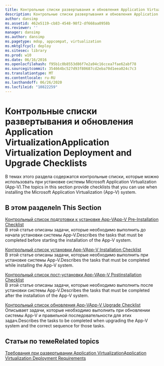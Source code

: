 ```yaml
---
title: Контрольные списки развертывания и обновления Application Virtualization
description: Контрольные списки развертывания и обновления Application Virtualization
author: dansimp
ms.assetid: 462e5119-cb83-4548-98f2-df668aa0958b
ms.reviewer: ''
manager: dansimp
ms.author: dansimp
ms.pagetype: mdop, appcompat, virtualization
ms.mktglfcycl: deploy
ms.sitesec: library
ms.prod: w10
ms.date: 06/16/2016
ms.openlocfilehash: f95b1c0b8553d86f7e2a94c16ccea7fae62abf78
ms.sourcegitcommit: 354664bc527d93f80687cd2eba70d1eea024c7c3
ms.translationtype: MT
ms.contentlocale: ru-RU
ms.lasthandoff: 06/26/2020
ms.locfileid: "10822259"
---
```

# <span data-ttu-id="f810a-103">Контрольные списки развертывания и обновления Application Virtualization</span><span class="sxs-lookup"><span data-stu-id="f810a-103">Application Virtualization Deployment and Upgrade Checklists</span></span>


<span data-ttu-id="f810a-104">В темах этого раздела содержатся контрольные списки, которые можно использовать при установке системы Microsoft Application Virtualization (App-V).</span><span class="sxs-lookup"><span data-stu-id="f810a-104">The topics in this section provide checklists that you can use when installing the Microsoft Application Virtualization (App-V) system.</span></span>

## <span data-ttu-id="f810a-105">В этом разделе</span><span class="sxs-lookup"><span data-stu-id="f810a-105">In This Section</span></span>


<a href="" id="app-v-pre-installation-checklist"></a>[<span data-ttu-id="f810a-106">Контрольный список подготовки к установке App-V</span><span class="sxs-lookup"><span data-stu-id="f810a-106">App-V Pre-Installation Checklist</span></span>](app-v-pre-installation-checklist.md)  
<span data-ttu-id="f810a-107">В этой статье описаны задачи, которые необходимо выполнить до начала установки системы App-V.</span><span class="sxs-lookup"><span data-stu-id="f810a-107">Describes the tasks that must be completed before starting the installation of the App-V system.</span></span>

<a href="" id="app-v-installation-checklist"></a>[<span data-ttu-id="f810a-108">Контрольный список установки App-V</span><span class="sxs-lookup"><span data-stu-id="f810a-108">App-V Installation Checklist</span></span>](app-v-installation-checklist.md)  
<span data-ttu-id="f810a-109">В этой статье описаны задачи, которые необходимо выполнить при установке системы App-V.</span><span class="sxs-lookup"><span data-stu-id="f810a-109">Describes the tasks that must be completed while installing the App-V system.</span></span>

<a href="" id="app-v-postinstallation-checklist"></a>[<span data-ttu-id="f810a-110">Контрольный список пост-установки App-V</span><span class="sxs-lookup"><span data-stu-id="f810a-110">App-V Postinstallation Checklist</span></span>](app-v-postinstallation-checklist.md)  
<span data-ttu-id="f810a-111">В этой статье описаны задачи, которые необходимо выполнить после установки системы App-V.</span><span class="sxs-lookup"><span data-stu-id="f810a-111">Describes the tasks that must be completed after the installation of the App-V system.</span></span>

<a href="" id="app-v-upgrade-checklist"></a>[<span data-ttu-id="f810a-112">Контрольный список обновления App-V</span><span class="sxs-lookup"><span data-stu-id="f810a-112">App-V Upgrade Checklist</span></span>](app-v-upgrade-checklist.md)  
<span data-ttu-id="f810a-113">Описывает задачи, которые необходимо выполнить при обновлении системы App-V и правильной последовательности для этих задач.</span><span class="sxs-lookup"><span data-stu-id="f810a-113">Describes the tasks to be completed when upgrading the App-V system and the correct sequence for those tasks.</span></span>

## <span data-ttu-id="f810a-114">Статьи по теме</span><span class="sxs-lookup"><span data-stu-id="f810a-114">Related topics</span></span>


[<span data-ttu-id="f810a-115">Требования при развертывании Application Virtualization</span><span class="sxs-lookup"><span data-stu-id="f810a-115">Application Virtualization Deployment Requirements</span></span>](application-virtualization-deployment-requirements.md)

 

 





